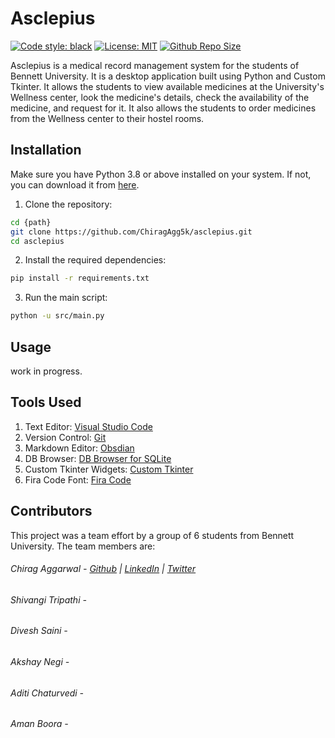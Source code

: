 # Asclepius

[![Code style: black](https://img.shields.io/badge/code%20style-black-000000.svg)](https://github.com/psf/black) [![License: MIT](https://img.shields.io/github/license/ChiragAgg5k/asclepius)](https://github.com/ChiragAgg5k/asclepius/blob/master/LICENSE.md) [![Github Repo Size](https://img.shields.io/github/repo-size/ChiragAgg5k/asclepius)](https://github.com/ChiragAgg5k/asclepius)

Asclepius is a medical record management system for the students of Bennett University. It is a desktop application built using Python and Custom Tkinter. It allows the students to view available medicines at the University's Wellness center, look the medicine's details, check the availability of the medicine, and request for it. It also allows the students to order medicines from the Wellness center to their hostel rooms.

## Installation

Make sure you have Python 3.8 or above installed on your system. If not, you can download it from [here](https://www.python.org/downloads/).

1) Clone the repository:

```bash
cd {path}
git clone https://github.com/ChiragAgg5k/asclepius.git
cd asclepius
```

2) Install the required dependencies:

```bash
pip install -r requirements.txt
```

3) Run the main script:

```bash
python -u src/main.py
```

## Usage

work in progress.

## Tools Used

1) Text Editor: [Visual Studio Code](https://code.visualstudio.com/)
2) Version Control: [Git](https://git-scm.com/)
3) Markdown Editor: [Obsdian](https://obsidian.md/)
4) DB Browser: [DB Browser for SQLite](https://sqlitebrowser.org/)
5) Custom Tkinter Widgets: [Custom Tkinter](https://github.com/TomSchimansky/CustomTkinter)
6) Fira Code Font: [Fira Code](https://github.com/tonsky/FiraCode)

## Contributors

This project was a team effort by a group of 6 students from Bennett University. The team members are:

###### Chirag Aggarwal - [Github](https://github.com/ChiragAgg5k) | [LinkedIn](https://www.linkedin.com/in/chirag-aggarwal-066b97248/) | [Twitter](https://twitter.com/ChiragAgg5k)
###### Shivangi Tripathi - 
###### Divesh Saini - 
###### Akshay Negi - 
###### Aditi Chaturvedi -
###### Aman Boora -